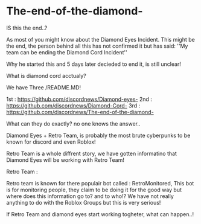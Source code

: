 # The-end-of-the-diamond-
IS this the end..?

As most of you might know about the Diamond Eyes Incident.
This might be the end, the person behind all this has not confirmed it but has said: ''My team can be ending the Diamond Cord Incident''

Why he started this and 5 days later decieded to end it, is still unclear! 

What is diamond cord acctualy?

We have Three /README.MD!

1st : https://github.com/discordnews/Diamond-eyes-
2nd : https://github.com/discordnews/Diamond-Cord-
3rd : https://github.com/discordnews/The-end-of-the-diamond-

What can they do exactly? no one knows the answer..

Diamond Eyes + Retro Team, is probably the most brute cyberpunks to be known for discord and even Roblox!

Retro Team is a whole diffrent story, we have gotten informatino that Diamond Eyes will be working with Retro Team! 

Retro Team :

Retro team is known for there populair bot called : RetroMonitored, This bot is for monitoring people, they claim to be doing it for the good way but where does this information go to? and to who!? We have not really anything to do with the Roblox Groups but this is very serious! 

If Retro Team and diamond eyes start working togheter, what can happen..!
